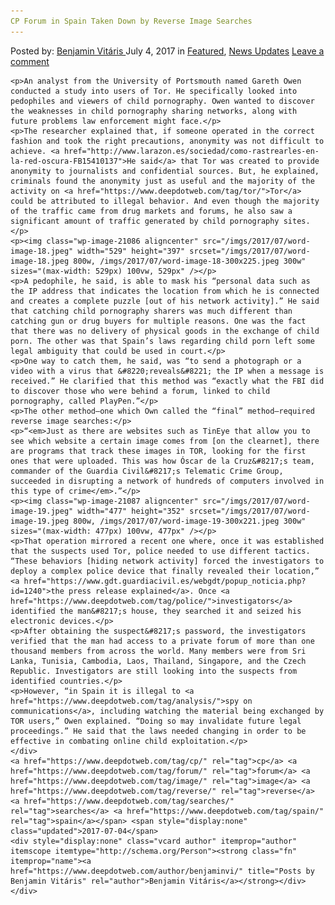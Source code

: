 ```yaml
---
CP Forum in Spain Taken Down by Reverse Image Searches
---
```

<article class="post-listing post-21077 post type-post status-publish format-standard has-post-thumbnail hentry  tag-cp tag-forum tag-image tag-reverse tag-searches tag-spain">
    <div class="post-inner">
        <span>Posted by: <a href="https://www.deepdotweb.com/author/benjaminvi/" title="">Benjamin Vitáris </a></span>
    <span>July 4, 2017</span>
    <span>in <a href="https://www.deepdotweb.com/category/deepdot-news/" rel="category tag">Featured</a>, <a href="https://www.deepdotweb.com/category/news-updates/" rel="category tag">News Updates</a></span>
    <span><a href="https://www.deepdotweb.com/2017/07/04/cp-forum-spain-taken-reverse-image-searches/#respond">Leave a comment</a></span>
    </p>
    <div class="clear"></div>
    
    <p>An analyst from the University of Portsmouth named Gareth Owen conducted a study into users of Tor. He specifically looked into pedophiles and viewers of child pornography. Owen wanted to discover the weaknesses in child pornography sharing networks, along with future problems law enforcement might face.</p>
    <p>The researcher explained that, if someone operated in the correct fashion and took the right precautions, anonymity was not difficult to achieve. <a href="http://www.larazon.es/sociedad/como-rastrearles-en-la-red-oscura-FB15410137">He said</a> that Tor was created to provide anonymity to journalists and confidential sources. But, he explained, criminals found the anonymity just as useful and the majority of the activity on <a href="https://www.deepdotweb.com/tag/tor/">Tor</a> could be attributed to illegal behavior. And even though the majority of the traffic came from drug markets and forums, he also saw a significant amount of traffic generated by child pornography sites.</p>
    <p><img class="wp-image-21086 aligncenter" src="/imgs/2017/07/word-image-18.jpeg" width="529" height="397" srcset="/imgs/2017/07/word-image-18.jpeg 800w, /imgs/2017/07/word-image-18-300x225.jpeg 300w" sizes="(max-width: 529px) 100vw, 529px" /></p>
    <p>A pedophile, he said, is able to mask his “personal data such as the IP address that indicates the location from which he is connected and creates a complete puzzle [out of his network activity].” He said that catching child pornography sharers was much different than catching gun or drug buyers for multiple reasons. One was the fact that there was no delivery of physical goods in the exchange of child porn. The other was that Spain’s laws regarding child porn left some legal ambiguity that could be used in court.</p>
    <p>One way to catch them, he said, was “to send a photograph or a video with a virus that &#8220;reveals&#8221; the IP when a message is received.” He clarified that this method was “exactly what the FBI did to discover those who were behind a forum, linked to child pornography, called PlayPen.”</p>
    <p>The other method—one which Own called the “final” method—required reverse image searches:</p>
    <p>“<em>Just as there are websites such as TinEye that allow you to see which website a certain image comes from [on the clearnet], there are programs that track these images in TOR, looking for the first ones that were uploaded. This was how Óscar de la Cruz&#8217;s team, commander of the Guardia Civil&#8217;s Telematic Crime Group, succeeded in disrupting a network of hundreds of computers involved in this type of crime</em>.”</p>
    <p><img class="wp-image-21087 aligncenter" src="/imgs/2017/07/word-image-19.jpeg" width="477" height="352" srcset="/imgs/2017/07/word-image-19.jpeg 800w, /imgs/2017/07/word-image-19-300x221.jpeg 300w" sizes="(max-width: 477px) 100vw, 477px" /></p>
    <p>That operation mirrored a recent one where, once it was established that the suspects used Tor, police needed to use different tactics. “These behaviors [hiding network activity] forced the investigators to deploy a complex police device that finally revealed their location,” <a href="https://www.gdt.guardiacivil.es/webgdt/popup_noticia.php?id=1240">the press release explained</a>. Once <a href="https://www.deepdotweb.com/tag/police/">investigators</a> identified the man&#8217;s house, they searched it and seized his electronic devices.</p>
    <p>After obtaining the suspect&#8217;s password, the investigators verified that the man had access to a private forum of more than one thousand members from across the world. Many members were from Sri Lanka, Tunisia, Cambodia, Laos, Thailand, Singapore, and the Czech Republic. Investigators are still looking into the suspects from identified countries.</p>
    <p>However, “in Spain it is illegal to <a href="https://www.deepdotweb.com/tag/analysis/">spy on communications</a>, including watching the material being exchanged by TOR users,” Owen explained. “Doing so may invalidate future legal proceedings.” He said that the laws needed changing in order to be effective in combating online child exploitation.</p>
    </div>
    <a href="https://www.deepdotweb.com/tag/cp/" rel="tag">cp</a> <a href="https://www.deepdotweb.com/tag/forum/" rel="tag">forum</a> <a href="https://www.deepdotweb.com/tag/image/" rel="tag">image</a> <a href="https://www.deepdotweb.com/tag/reverse/" rel="tag">reverse</a> <a href="https://www.deepdotweb.com/tag/searches/" rel="tag">searches</a> <a href="https://www.deepdotweb.com/tag/spain/" rel="tag">spain</a></span> <span style="display:none" class="updated">2017-07-04</span>
    <div style="display:none" class="vcard author" itemprop="author" itemscope itemtype="http://schema.org/Person"><strong class="fn" itemprop="name"><a href="https://www.deepdotweb.com/author/benjaminvi/" title="Posts by Benjamin Vitáris" rel="author">Benjamin Vitáris</a></strong></div>
    </div>
</article>

